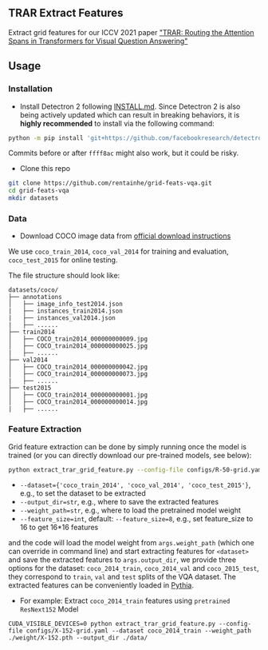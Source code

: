 ## TRAR Extract Features
Extract grid features for our ICCV 2021 paper ["TRAR: Routing the Attention Spans in Transformers for Visual Question Answering"]()

## Usage
### Installation
- Install Detectron 2 following [INSTALL.md](https://github.com/facebookresearch/detectron2/blob/master/INSTALL.md). Since Detectron 2 is also being actively updated which can result in breaking behaviors, it is **highly recommended** to install via the following command:
```bash
python -m pip install 'git+https://github.com/facebookresearch/detectron2.git@ffff8ac'
```
Commits before or after `ffff8ac` might also work, but it could be risky.

- Clone this repo
```bash
git clone https://github.com/rentainhe/grid-feats-vqa.git
cd grid-feats-vqa
mkdir datasets
```

### Data
- Download COCO image data from [official download instructions](https://cocodataset.org/#download)

We use `coco_train_2014`, `coco_val_2014` for training and evaluation, `coco_test_2015` for online testing.

The file structure should look like:
```
datasets/coco/
├── annotations
│   ├── image_info_test2014.json
|   ├── instances_train2014.json
|   ├── instances_val2014.json
|   ├── ......
├── train2014
│   ├── COCO_train2014_000000000009.jpg
│   ├── COCO_train2014_000000000025.jpg
|   ├── ......
├── val2014
│   ├── COCO_train2014_000000000042.jpg
│   ├── COCO_train2014_000000000073.jpg
|   ├── ......
├── test2015
│   ├── COCO_train2014_000000000001.jpg
│   ├── COCO_train2014_000000000014.jpg
|   ├── ......
```

### Feature Extraction
Grid feature extraction can be done by simply running once the model is trained (or you can directly download our pre-trained models, see below):
```bash
python extract_trar_grid_feature.py --config-file configs/R-50-grid.yaml --dataset <dataset> --output_dir /path/to/save/features --weight_path /path/to/pretrained/model --feature_size 8
```
- `--dataset={'coco_train_2014', 'coco_val_2014', 'coco_test_2015'}`, e.g., to set the dataset to be extracted
- `--output_dir=str`, e.g., where to save the extracted features
- `--weight_path=str`, e.g., where to load the pretrained model weight
- `--feature_size=int`, default: `--feature_size=8`, e.g., set feature_size to 16 to get 16*16 features

and the code will load the model weight from `args.weight_path` (which one can override in command line) and start extracting features for `<dataset>` and save the extracted features to `args.output_dir`, we provide three options for the dataset: `coco_2014_train`, `coco_2014_val` and `coco_2015_test`, they correspond to `train`, `val` and `test` splits of the VQA dataset. The extracted features can be conveniently loaded in [Pythia](https://github.com/facebookresearch/pythia).

- For example: Extract `coco_2014_train` features using `pretrained ResNext152` Model
```
CUDA_VISIBLE_DEVICES=0 python extract_trar_grid_feature.py --config-file configs/X-152-grid.yaml --dataset coco_2014_train --weight_path ./weight/X-152.pth --output_dir ./data/
```